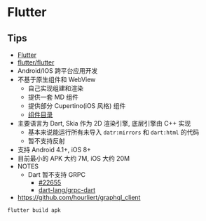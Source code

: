 # Flutter

## Tips
* [Flutter](https://flutter.io)
* [flutter/flutter](https://github.com/flutter/flutter)
* Android/IOS 跨平台应用开发
* 不基于原生组件和 WebView
  * 自己实现组建和渲染
  * 提供一套 MD 组件
  * 提供部分 Cupertino(iOS 风格) 组件
  * [组件目录](https://flutter.io/widgets/)
* 主要语言为 Dart, Skia 作为 2D 渲染引擎, 底层引擎由 C++ 实现
  * 基本来说能运行所有未导入 `datr:mirrors` 和 `dart:html` 的代码
  * 暂不支持反射
* 支持 Android 4.1+, iOS 8+
* 目前最小的 APK 大约 7M, iOS 大约 20M
* NOTES
  * Dart 暂不支持 GRPC
    * [#22655](https://github.com/dart-lang/sdk/issues/22655)
    * [dart-lang/grpc-dart](https://github.com/dart-lang/grpc-dart)
* https://github.com/hourliert/graphql_client

```bash
flutter build apk
```

